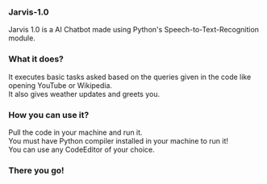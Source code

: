 ### Jarvis-1.0
Jarvis 1.0 is a AI Chatbot made using Python's Speech-to-Text-Recognition module.

### What it does?
It executes basic tasks asked based on the queries given in the code like opening YouTube or Wikipedia.<br> It also gives weather updates and greets you.

### How you can use it?
Pull the code in your machine and run it.<br> You must have Python compiler installed in your machine to run it! <br> You can use any CodeEditor of your choice. 

### There you go!
